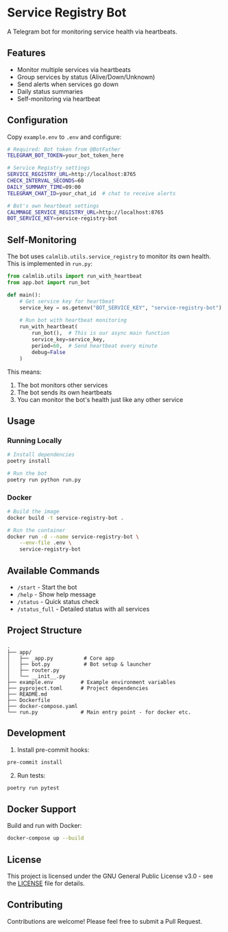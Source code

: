 # Service Registry Bot

A Telegram bot for monitoring service health via heartbeats.

## Features

- Monitor multiple services via heartbeats
- Group services by status (Alive/Down/Unknown)
- Send alerts when services go down
- Daily status summaries
- Self-monitoring via heartbeat

## Configuration

Copy `example.env` to `.env` and configure:

```bash
# Required: Bot token from @BotFather
TELEGRAM_BOT_TOKEN=your_bot_token_here

# Service Registry settings
SERVICE_REGISTRY_URL=http://localhost:8765
CHECK_INTERVAL_SECONDS=60
DAILY_SUMMARY_TIME=09:00
TELEGRAM_CHAT_ID=your_chat_id  # chat to receive alerts

# Bot's own heartbeat settings
CALMMAGE_SERVICE_REGISTRY_URL=http://localhost:8765
BOT_SERVICE_KEY=service-registry-bot
```

## Self-Monitoring

The bot uses `calmlib.utils.service_registry` to monitor its own health. This is implemented in `run.py`:

```python
from calmlib.utils import run_with_heartbeat
from app.bot import run_bot

def main():
    # Get service key for heartbeat
    service_key = os.getenv("BOT_SERVICE_KEY", "service-registry-bot")
    
    # Run bot with heartbeat monitoring
    run_with_heartbeat(
        run_bot(),  # This is our async main function
        service_key=service_key,
        period=60,  # Send heartbeat every minute
        debug=False
    )
```

This means:
1. The bot monitors other services
2. The bot sends its own heartbeats
3. You can monitor the bot's health just like any other service

## Usage

### Running Locally

```bash
# Install dependencies
poetry install

# Run the bot
poetry run python run.py
```

### Docker

```bash
# Build the image
docker build -t service-registry-bot .

# Run the container
docker run -d --name service-registry-bot \
    --env-file .env \
    service-registry-bot
```

## Available Commands

- `/start` - Start the bot
- `/help` - Show help message
- `/status` - Quick status check
- `/status_full` - Detailed status with all services

## Project Structure

```
.
├── app/
│   ├── _app.py          # Core app
│   ├── bot.py           # Bot setup & launcher
│   ├── router.py          
│   └── __init__.py
├── example.env         # Example environment variables
├── pyproject.toml      # Project dependencies
├── README.md
├── Dockerfile
├── docker-compose.yaml
└── run.py              # Main entry point - for docker etc.
```

## Development

1. Install pre-commit hooks:
```bash
pre-commit install
```

2. Run tests:
```bash
poetry run pytest
```

## Docker Support

Build and run with Docker:

```bash
docker-compose up --build
```

## License

This project is licensed under the GNU General Public License v3.0 - see the [LICENSE](LICENSE) file for details.

## Contributing

Contributions are welcome! Please feel free to submit a Pull Request.
